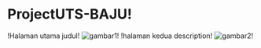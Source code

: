 # ProjectUTS-BAJU!
!Halaman utama judul!
![gambar1](https://user-images.githubusercontent.com/101694628/164761701-5ba9ab40-7255-4844-b296-e215ba2a4732.PNG)!
!halaman kedua description!
![gambar2](https://user-images.githubusercontent.com/101694628/164761715-ed15d06f-8002-4a73-8c3a-f248d36ba2e5.PNG)!
